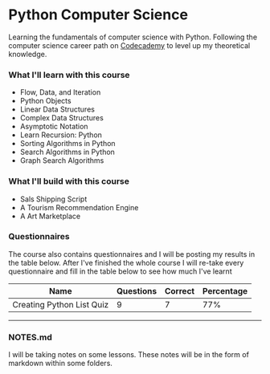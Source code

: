 # Python Computer Science

Learning the fundamentals of computer science with Python. Following the computer science career path on [Codecademy](https://www.codecademy.com/learn/paths/computer-science) to level up my theoretical knowledge.

### What I'll learn with this course

-   Flow, Data, and Iteration
-   Python Objects
-   Linear Data Structures
-   Complex Data Structures
-   Asymptotic Notation
-   Learn Recursion: Python
-   Sorting Algorithms in Python
-   Search Algorithms in Python
-   Graph Search Algorithms

### What I'll build with this course

-   Sals Shipping Script
-   A Tourism Recommendation Engine
-   A Art Marketplace

### Questionnaires

The course also contains questionnaires and I will be posting my results in the table below. After I've finished the whole course I will re-take every questionnaire and fill in the table below to see how much I've learnt

| Name                      | Questions | Correct | Percentage |
| ------------------------- | --------- | ------- | ---------- |
| Creating Python List Quiz | 9         | 7       | 77%        |

---

### NOTES.md

I will be taking notes on some lessons. These notes will be in the form of markdown within some folders.
